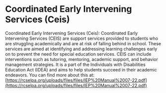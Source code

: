 # Coordinated Early Intervening Services (Ceis)
Coordinated Early Intervening Services (Ceis): Coordinated Early Intervening Services (CEIS) are support services provided to students who are struggling academically and are at risk of falling behind in school. These services are aimed at identifying and addressing learning challenges early on to prevent the need for special education services. CEIS can include interventions such as tutoring, mentoring, academic support, and behavior management strategies. It is a part of the Individuals with Disabilities Education Act (IDEA) and aims to help students succeed in their academic endeavors.
You can find more about this at: [https://rcselpa.org/uploads/files/files/IEP%20Manual%2007-22.pdf](https://rcselpa.org/uploads/files/files/IEP%20Manual%2007-22.pdf)